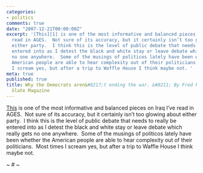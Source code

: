 ```yaml
---
categories:
- politics
comments: true
date: "2007-12-21T00:00:00Z"
excerpt: '[This][1] is one of the most informative and balanced pieces on Iraq I’ve
  read in AGES.  Not sure of its accuracy, but it certainly isn’t too glowing about
  either party.  I think this is the level of public debate that needs to really be
  entered into as I detest the black and white stay or leave debate which really gets
  no one anywhere.  Some of the musings of politicos lately have been whether the
  American people are able to hear complexity out of their politicians.  Most times
  I scream yes, but after a trip to Waffle House I think maybe not. '
meta: true
published: true
title: Why the Democrats aren&#8217;t ending the war. &#8211; By Fred Kaplan &#8211;
  Slate Magazine
---
```


[This][1] is one of the most informative and balanced pieces on Iraq I’ve read in AGES.  Not sure of its accuracy, but it certainly isn’t too glowing about either party.  I think this is the level of public debate that needs to really be entered into as I detest the black and white stay or leave debate which really gets no one anywhere.  Some of the musings of politicos lately have been whether the American people are able to hear complexity out of their politicians.  Most times I scream yes, but after a trip to Waffle House I think maybe not.  

 [1]: http://www.slate.com/id/2180470/fr/rss/ "Why the Democrats aren't ending the war. - By Fred Kaplan - Slate Magazine"

~ # ~